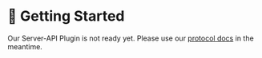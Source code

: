 # 💾 Getting Started

Our Server-API Plugin is not ready yet. Please use our [protocol docs](../protocol/getting-started/) in the meantime.&#x20;
